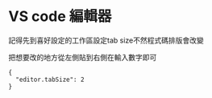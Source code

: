 # VS code 編輯器

記得先到喜好設定的工作區設定tab size不然程式碼排版會改變


把想要改的地方從左側貼到右側在輸入數字即可
```
{
  "editor.tabSize": 2
}
```

